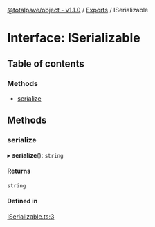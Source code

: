[@totalpave/object - v1.1.0](../README.md) / [Exports](../modules.md) / ISerializable

# Interface: ISerializable

## Table of contents

### Methods

- [serialize](ISerializable.md#serialize)

## Methods

### serialize

▸ **serialize**(): `string`

#### Returns

`string`

#### Defined in

[ISerializable.ts:3](https://github.com/totalpave/object/blob/dfa4398/src/ISerializable.ts#L3)
